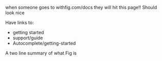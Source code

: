 when someone goes to withfig.com/docs they will hit this page!! Should look nice

Have links to:
* getting started
* support/guide
* Autocomplete/getting-started



A two line summary of what Fig is

